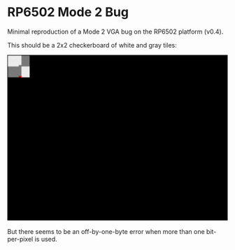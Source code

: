 # RP6502 Mode 2 Bug

Minimal reproduction of a Mode 2 VGA bug on the RP6502 platform (v0.4).

This should be a 2x2 checkerboard of white and gray tiles:

![tile bug](tile-bug.png)

But there seems to be an off-by-one-byte error when more than one bit-per-pixel is used.
